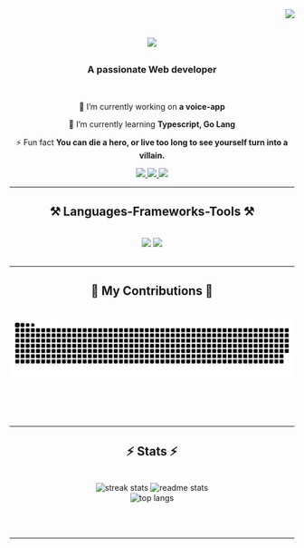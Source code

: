 
<img align="right" src="https://visitor-badge.laobi.icu/badge?page_id=muhammadisa226.muhammadisa226" />
<h1 align="center">
    <img src="https://readme-typing-svg.herokuapp.com/?font=Righteous&size=35&center=true&vCenter=true&width=500&height=70&duration=4000&lines=Hi+There!+👋;+I'm+Muhammad+Isa!;" />
</h1>

<h3 align="center">A passionate Web developer</h3>

<br/>

<div align="center">
 
 🔭 I’m currently working on **a voice-app**
 
 🌱 I’m currently learning **Typescript, Go Lang**


⚡ Fun fact **You can die a hero, or live too long to see yourself turn into a villain.**

 </div>
 
<div align="center"> 
  <a href="mailto:muhammadisa226@gmail.com">
    <img src="https://img.shields.io/badge/Gmail-333333?style=for-the-badge&logo=gmail&logoColor=red" />
  </a>
  <a href="https://www.linkedin.com/in/muhammad-isa-n/" target="_blank">
    <img src="https://img.shields.io/badge/LinkedIn-0077B5?style=for-the-badge&logo=linkedin&logoColor=white" target="_blank" />
  </a>
  <a href="https://muhammadisa226.github.io" target="_blank">
     <img src="https://img.shields.io/badge/Portfolio-FF5722?style=for-the-badge&logo=todoist&logoColor=white" target="_blank" /> <!-- sqlite, safari, google-chrome are other good icon options -->
  </a>
</div>

 <hr/>
 
<h2 align="center">⚒️ Languages-Frameworks-Tools ⚒️</h2>
<br/>
<div align="center">
    <img src="https://skillicons.dev/icons?i=react,bootstrap,html,css,vscode,github,tailwind" />
    <img src="https://skillicons.dev/icons?i=nodejs,javascript,typescript,express,mysql" /><br>
</div>

<br/>
<hr/>

<div align="center">
  <h2>🐍 My Contributions 🐍</h2>
  <br>
 <img alt="snake eating my contributions" src="https://raw.githubusercontent.com/muhammadisa226/muhammadisa226/output/github-contribution-grid-snake-dark.svg" />
  
  <br/><br/><br/>
</div>

<hr/>

<h2 align="center">⚡ Stats ⚡</h2>
<br>
<div align=center>
  <img width=390 src="https://github-readme-stats.vercel.app/api?username=muhammadisa226&count_private=true&theme=react&border_radius=10" alt="streak stats"/>
  <img width=390 src="https://streak-stats.demolab.com?user=muhammadisa226&theme=tokyonight&count_private=true&show_icons=true&rank_icon=github&border_radius=10" alt="readme stats" />
  <br/>
  <img width=325 align="center" src="https://github-readme-stats.vercel.app/api/top-langs/?username=muhammadisa226&theme=tokyonight&hide=HTML&langs_count=8&layout=compact&border_radius=10&size_weight=0.5&count_weight=0.5&exclude_repo=github-readme-stats" alt="top langs" />
</div>

<br/><br/>

<hr/>

<br/>


<br/>

